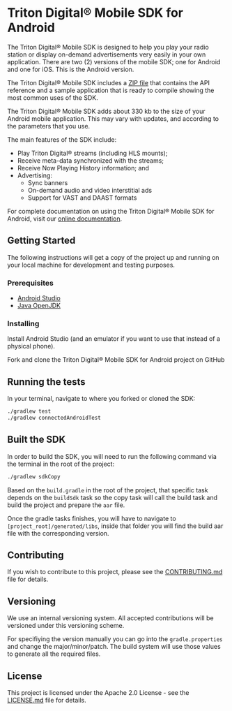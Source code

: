 # Triton Digital® Mobile SDK for Android

The Triton Digital® Mobile SDK is designed to help you play your radio station or display on-demand advertisements very easily in your own application. There are two (2) versions of the mobile SDK; one for Android and one for iOS. This is the Android version.

The Triton Digital® Mobile SDK includes a [ZIP file](https://github.com/tritondigital/android-sdk/releases) that contains the API reference and a sample application that is ready to compile showing the most common uses of the SDK.

The Triton Digital® Mobile SDK adds about 330 kb to the size of your Android mobile application. This may vary with updates, and according to the parameters that you use.

The main features of the SDK include:

- Play Triton Digital® streams (including HLS mounts);
- Receive meta-data synchronized with the streams;
- Receive Now Playing History information; and
- Advertising:
  - Sync banners
  - On-demand audio and video interstitial ads
  - Support for VAST and DAAST formats

For complete documentation on using the Triton Digital® Mobile SDK for Android, visit our [online documentation](https://userguides.tritondigital.com/spc/moband/).

## Getting Started

The following instructions will get a copy of the project up and running on your local machine for development and testing purposes.

### Prerequisites

- [Android Studio](https://developer.android.com/studio/)
- [Java OpenJDK](https://openjdk.java.net/)

### Installing

Install Android Studio (and an emulator if you want to use that instead of a physical phone).

Fork and clone the Triton Digital® Mobile SDK for Android project on GitHub

## Running the tests

In your terminal, navigate to where you forked or cloned the SDK:

``` bash
./gradlew test
./gradlew connectedAndroidTest
```

## Built the SDK

In order to build the SDK, you will need to run the following command via the terminal in the
root of the project:

``` bash
./gradlew sdkCopy
```

Based on the `build.gradle` in the root of the project, that specific task depends on the `buildSdk`
task so the copy task will call the build task and build the project and prepare the `aar` file.

Once the gradle tasks finishes, you will have to navigate to `[project_root]/generated/libs`,
inside that folder you will find the build aar file with the corresponding version.

## Contributing

If you wish to contribute to this project, please see the [CONTRIBUTING.md](CONTRIBUTING.md) file for details.

## Versioning

We use an internal versioning system. All accepted contributions will be versioned under this versioning scheme.

For specifiying the version manually you can go into the `gradle.properties` and change the major/minor/patch. The build system will use those values to generate all the required files.

## License

This project is licensed under the Apache 2.0 License - see the [LICENSE.md](LICENSE.md) file for details.
